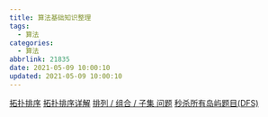 ```yaml
---
title: 算法基础知识整理
tags:
  - 算法
categories:
  - 算法
abbrlink: 21835
date: 2021-05-09 10:00:10
updated: 2021-05-09 10:00:10
---
```


[拓扑排序](https://www.cnblogs.com/MrSaver/p/9994720.html)
[拓扑排序详解](https://cherish-ls.github.io/2020/09/15/%E3%80%90%E5%9B%BE%E8%AE%BA%E3%80%91%E6%8B%93%E6%89%91%E6%8E%92%E5%BA%8F%E8%AF%A6%E8%A7%A3/)
[排列 / 组合 / 子集 问题](https://lfool.github.io/LFool-Notes/algorithm/%E6%8E%92%E5%88%97-%E7%BB%84%E5%90%88-%E5%AD%90%E9%9B%86%E9%97%AE%E9%A2%98.html)
[秒杀所有岛屿题目(DFS)](https://lfool.github.io/LFool-Notes/algorithm/%E7%A7%92%E6%9D%80%E6%89%80%E6%9C%89%E5%B2%9B%E5%B1%BF%E9%A2%98%E7%9B%AE(DFS).html)